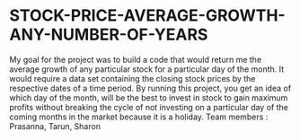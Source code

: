 # STOCK-PRICE-AVERAGE-GROWTH-ANY-NUMBER-OF-YEARS
My goal for the project was to build a code that would return me the average growth of any particular stock for a particular day of the month. It would require a data set containing the closing stock prices by the respective dates of a time period.
By running this project, you get an idea of which day of the month, will be the best to invest in stock to gain maximum profits without breaking the cycle of not investing on a particular day of the coming months in the market because it is a holiday. 
Team members : Prasanna, Tarun, Sharon
